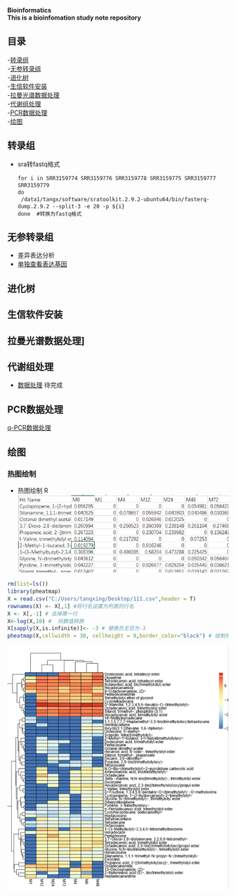 **Bioinformatics**     
**This is a bioinfomation study note repository**           
## 目录
-[转录组](#转录组)    
-[无参转录组](#无参转录组)         
-[进化树](#进化树)   
-[生信软件安装](#生信软件安装)   
-[拉曼光谱数据处理](#拉曼光谱数据处理)     
-[代谢组处理](#代谢组处理)    
-[PCR数据处理](#PCR数据处理)      
-[绘图](#绘图)

## 转录组
 * sra转fastq格式
     ```
     for i in SRR3159774 SRR3159776 SRR3159778 SRR3159775 SRR3159777 SRR3159779
     do 
      /data1/tangx/software/sratoolkit.2.9.2-ubuntu64/bin/fasterq-dump.2.9.2 --split-3 -e 20 -p ${i}
     done  #转换为fastq格式
     ```

## 无参转录组
  * 差异表达分析
  * [单独查看表达基因](https://github.com/xiao7462/Bioinformatics/blob/master/RNA-seq/%E5%AF%8C%E9%9B%86%E5%85%A8%E9%83%A8%E8%A1%A8%E8%BE%BE%E5%9F%BA%E5%9B%A0.md)

## 进化树

## 生信软件安装

## 拉曼光谱数据处理]

## 代谢组处理
 * [数据处理](https://github.com/xiao7462/Bioinformatics/blob/master/metabolome/metabolome.ipynb) 待完成

## PCR数据处理
[q-PCR数据处理](https://github.com/xiao7462/Bioinformatics/blob/master/q-PCR.md)

## 绘图

### 热图绘制
 * 热图绘制 R     
 ![原始数据](https://github.com/xiao7462/Bioinformatics/blob/master/pic/heatmap_rawdata.png)
 ``` R
 rm(list=ls())
library(pheatmap) 
X = read.csv("C:/Users/tangxing/Desktop/111.csv",header = T)
rownames(X) <- X[,1] #将行名设置为列表的行名
X <- X[,-1] # 去掉第一行
X<-log(X,10) #  将数值转换
X[sapply(X,is.infinite)]<- -3 # 替换负无穷为-3
pheatmap(X,cellwidth = 30, cellheight = 9,border_color="black") # 绘制热图
 ```
 ![热图](https://github.com/xiao7462/Bioinformatics/blob/master/pic/heatmap.png)
